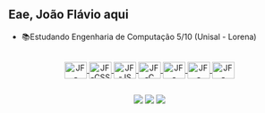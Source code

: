 ## Eae, João Flávio aqui
- 📚Estudando Engenharia de Computação 5/10 (Unisal - Lorena)

<div align="center">
  <a href="https://github.com/JoaoFlavio11">
  
<div style="display: inline_block"><br>
  <img align="center" alt="JF-HTML" height="30" width="40"src="https://cdn.jsdelivr.net/gh/devicons/devicon/icons/html5/html5-original.svg" />
  <img align="center" alt="JF-CSS" height="30" width="40" src="https://cdn.jsdelivr.net/gh/devicons/devicon/icons/css3/css3-original.svg">
  <img align="center" alt="JF-JS" height="30" width="40" src="https://cdn.jsdelivr.net/gh/devicons/devicon/icons/javascript/javascript-original.svg">
  <img align="center" alt="JF-C" height="30" width="40"src="https://cdn.jsdelivr.net/gh/devicons/devicon/icons/c/c-original.svg" />
  <img align="center" alt="JF-VScode" height="30" width="40"src="https://cdn.jsdelivr.net/gh/devicons/devicon/icons/vscode/vscode-original.svg" />
  <img align="center" alt="JF-Linux" height="30" width="40"src="https://cdn.jsdelivr.net/gh/devicons/devicon/icons/linux/linux-original.svg" />
  <img align="center" alt="JF-Windows" height="30" width="40"src="https://cdn.jsdelivr.net/gh/devicons/devicon/icons/windows8/windows8-original.svg" />
  
</div>

  ##
 
<div>
<a href="https://www.instagram.com/joaoflavio_cl/" target="_blank"><img src="https://img.shields.io/badge/Instagram-E4405F?style=for-the-badge&logo=instagram&logoColor=white" target="_blank"></a>
<a href="https://www.twitch.tv/joaoflaviocl" target="_blank"><img src="https://img.shields.io/badge/Twitch-9146FF?style=for-the-badge&logo=twitch&logoColor=white" target="_blank"></a>
<a href = "mailto:joaoflaviocl@gmail.com"><img src="https://img.shields.io/badge/-Gmail-%23333?style=for-the-badge&logo=gmail&logoColor=white" target="_blank"></a> 
</div>
  
